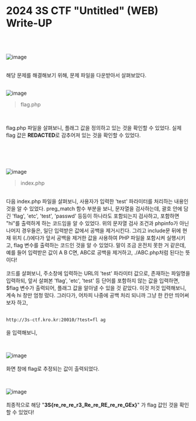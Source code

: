 <!DOCTYPE html>
<html>
<head>
    <link rel="stylesheet" type="text/css" href="style.css">
</head>
<body>
    <h1>2024 3S CTF "Untitled" (WEB) Write-UP</h1>
</body>
<br>
<br>
</html>

![image](https://github.com/user-attachments/assets/d6053db2-2d3b-4cf2-89f8-289d12a47302)
 <br>

 </br>
해당 문제를 해결해보기 위해, 문제 파일을 다운받아서 살펴보았다. 
<br>

 </br>

![image](https://github.com/user-attachments/assets/2950495c-8113-4a89-8338-42488429c690)

> flag.php
<br>

 flag.php 파일을 살펴보니, 플래그 값을 정의하고 있는 것을 확인할 수 있었다. 실제 flag 값은 **REDACTED**로 감추어져 있는 것을 확인할 수 있었다.  
<br></br><br></br>

![image](https://github.com/user-attachments/assets/c11f82c9-adb9-486f-85b7-208cc6d32127)

> index.php
<br>
 다음 index.php 파일을 살펴보니, 사용자가 입력한 'test' 파라미터를 처리하는 내용인 것을 알 수 있었다. preg_match 함수 부분을 보니, 문자열을 검사하는데, 괄호 안에 담긴 'flag', 'etc', 'test', 'passwd' 등등이 하나라도 포함되는지 검사하고, 포함하면 "hi"를 출력하게 하는 코드임을 알 수 있었다.
 위의 문자열 검사 조건과 phpinfo가 아닌 나머지 경우들은, 일단 입력받은 값에서 공백을 제거시킨다. 그리고 include문 뒤에 현재 위치 (./)에다가 앞서 공백을 제거한 값을 사용하여 PHP 파일을 포함시켜 실행시키고, flag 변수를 출력하는 코드인 것을 알 수 있었다. 말이 조금 온전치 못한 거 같은데, 예를 들어 입력받은 값이 A B C면, ABC로 공백을 제거하고, ./ABC.php처럼 된다는 뜻이다!
<br>
</br>
코드를 살펴보니, 주소창에 입력하는 URL의 'test' 파라미터 값으로, 존재하는 파일명을 입력하되, 앞서 살펴본 'flag', 'etc', 'test' 등 단어를 포함하지 않는 값을 입력하면, $flag 변수가 출력되어, 플래그 값을 알아낼 수 있을 것 같았다. 이것 저것 입력해보니, 계속 hi 창만 엄청 떴다. 그러다가, 어차피 나중에 공백 처리 되니까 그냥 한 칸만 띄어써보자 하고,
<br>
 </br>
 
`http://3s-ctf.kro.kr:20010/?test=fl ag`
<br>
</br>
을 입력해보니, 
<br>

 </br>
 
![image](https://github.com/user-attachments/assets/c0f0da08-840a-410c-a9e1-f26459f8bd0e)
<br>
 </br>
 화면 창에 flag로 추정되는 값이 출력되었다.
  <br>

 </br>
 
 ![image](https://github.com/user-attachments/assets/2db6bf0d-31b4-4e2d-aba4-1437c50b72cf)
  <br>
 </br>
 최종적으로 해당 "**3S{re_re_re_r3_Re_re_RE_re_re_GEx}**"
가 flag 값인 것을 확인할 수 있었다!
